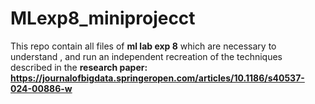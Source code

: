 # MLexp8_miniprojecct
This repo contain all files of **ml lab exp 8** which are necessary to understand , and run an independent recreation of the techniques described in the **research paper: https://journalofbigdata.springeropen.com/articles/10.1186/s40537-024-00886-w**
